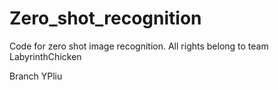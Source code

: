 # Zero_shot_recognition
Code for zero shot image recognition. All rights belong to team LabyrinthChicken

Branch YPliu
